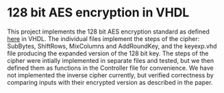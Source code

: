 # 128 bit AES encryption in VHDL

This project implements the 128 bit AES encryption standard as defined [here](https://nvlpubs.nist.gov/nistpubs/FIPS/NIST.FIPS.197-upd1.pdf) in VHDL. The individual files implement the steps of the cipher: SubBytes, ShiftRows, MixColumns and AddRoundKey, and the 
keyexp.vhd file producing the expanded version of the 128 bit key. The steps of the cipher were intially implemented in separate files and tested, but we then defined them as functions in the Controller file for convenience. We have not implemented the inverse cipher currently,
but verified correctness by comparing inputs with their encrypted version as described in the paper.
